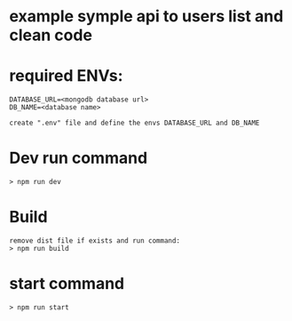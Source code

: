 # example symple api to users list and clean code

# required ENVs:
    DATABASE_URL=<mongodb database url>
    DB_NAME=<database name>

    create ".env" file and define the envs DATABASE_URL and DB_NAME

# Dev run command
    > npm run dev

# Build
    remove dist file if exists and run command:
    > npm run build

# start command
    > npm run start